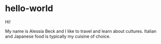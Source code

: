 # hello-world

Hi!

My name is Alessia Beck and I like to travel and learn about cultures. 
Italian and Japanese food is typically my cuisine of choice. 


